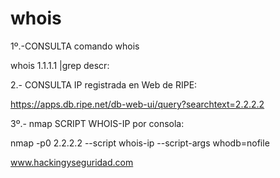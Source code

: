# whois


1º.-CONSULTA comando whois

whois 1.1.1.1 |grep descr: 

2.- CONSULTA IP registrada en Web de RIPE:

https://apps.db.ripe.net/db-web-ui/query?searchtext=2.2.2.2

3º.- nmap SCRIPT WHOIS-IP por consola:

nmap -p0 2.2.2.2 --script whois-ip --script-args whodb=nofile

www.hackingyseguridad.com
